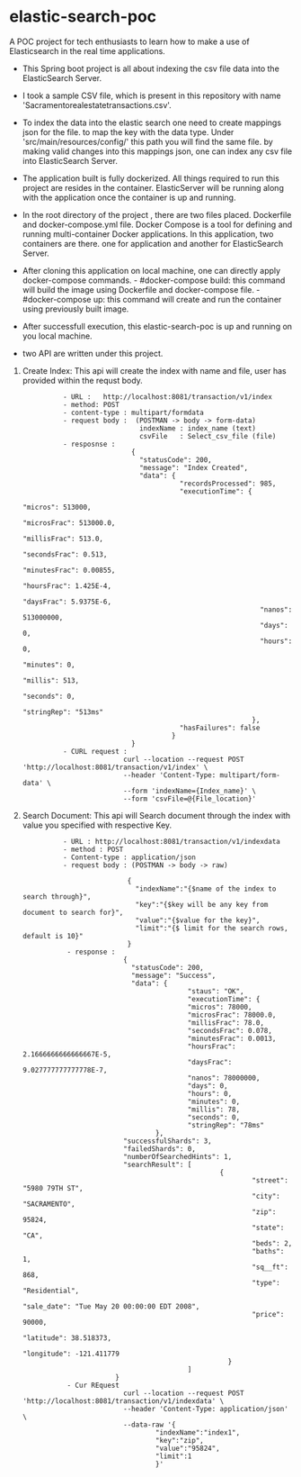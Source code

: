 # elastic-search-poc
A POC project for tech enthusiasts to learn how to make a use of Elasticsearch in the real time applications.

- This Spring boot project is all about indexing the csv file data into the ElasticSearch Server.

- I took a sample CSV file, which is present in this repository with name 'Sacramentorealestatetransactions.csv'.

- To index the data into the elastic search one need to create mappings json for the file. to map the key with the data type. Under 'src/main/resources/config/' this path you will   find the same file. by making valid changes into this mappings json, one can index any csv file into ElasticSearch Server.

- The application built is fully dockerized. All things required to run this project are resides in the container. ElasticServer will be running along with the application           once the container is up and running.

- In the root directory of the project , there are two files placed. Dockerfile and docker-compose.yml file. Docker Compose is a tool for defining and running multi-container       Docker applications. In this application, two containers are there. one for application and another for ElasticSearch Server.

- After cloning this application on local machine, one can directly apply docker-compose commands.
        - #docker-compose build: this command will build the image using Dockerfile and docker-compose file. 
        - #docker-compose up: this command will create and run the container using previously built image.
       
- After successfull execution, this elastic-search-poc is up and running on you local machine.

- two API are written under this project.

1. Create Index: This api will create the index with name and file, user has provided within the requst body.

                 - URL :   http://localhost:8081/transaction/v1/index
                 - method: POST
                 - content-type : multipart/formdata
                 - request body :  (POSTMAN -> body -> form-data)
                                    indexName : index_name (text)
                                    csvFile   : Select_csv_file (file)
                 - resposnse :  
                                  {
                                    "statusCode": 200,
                                    "message": "Index Created",
                                    "data": {
                                              "recordsProcessed": 985,
                                              "executionTime": {
                                                                  "micros": 513000,
                                                                  "microsFrac": 513000.0,
                                                                  "millisFrac": 513.0,
                                                                  "secondsFrac": 0.513,
                                                                  "minutesFrac": 0.00855,
                                                                  "hoursFrac": 1.425E-4,
                                                                  "daysFrac": 5.9375E-6,
                                                                  "nanos": 513000000,
                                                                  "days": 0,
                                                                  "hours": 0,
                                                                  "minutes": 0,
                                                                  "millis": 513,
                                                                  "seconds": 0,
                                                                  "stringRep": "513ms"
                                                                },
                                              "hasFailures": false
                                            }
                                  }
                 - CURL request :               
                                curl --location --request POST 'http://localhost:8081/transaction/v1/index' \
                                --header 'Content-Type: multipart/form-data' \
                                --form 'indexName={Index_name}' \
                                --form 'csvFile=@{File_location}'
                        
2. Search Document: This api will Search document through the index with value you specified with respective Key.

                 - URL : http://localhost:8081/transaction/v1/indexdata
                 - method : POST
                 - Content-type : application/json
                 - request body : (POSTMAN -> body -> raw)
                                        
                                 {
                                   "indexName":"{$name of the index to search through}", 
                                   "key":"{$key will be any key from document to search for}", 
                                   "value":"{$value for the key}", 
                                   "limit":"{$ limit for the search rows, default is 10}"
                                 }          
                  - response : 
                                {
                                  "statusCode": 200,
                                  "message": "Success",
                                  "data": {
                                                "staus": "OK",
                                                "executionTime": {
                                                "micros": 78000,
                                                "microsFrac": 78000.0,
                                                "millisFrac": 78.0,
                                                "secondsFrac": 0.078,
                                                "minutesFrac": 0.0013,
                                                "hoursFrac": 2.1666666666666667E-5,
                                                "daysFrac": 9.027777777777778E-7,
                                                "nanos": 78000000,
                                                "days": 0,  
                                                "hours": 0,
                                                "minutes": 0,
                                                "millis": 78,
                                                "seconds": 0,
                                                "stringRep": "78ms"
                                        },
                                "successfulShards": 3,
                                "failedShards": 0,
                                "numberOfSearchedHints": 1,
                                "searchResult": [
                                                        {
                                                                "street": "5980 79TH ST",
                                                                "city": "SACRAMENTO",
                                                                "zip": 95824,
                                                                "state": "CA",
                                                                "beds": 2,
                                                                "baths": 1,
                                                                "sq__ft": 868,
                                                                "type": "Residential",
                                                                "sale_date": "Tue May 20 00:00:00 EDT 2008",
                                                                "price": 90000,
                                                                "latitude": 38.518373,
                                                                "longitude": -121.411779
                                                          }   
                                                ]
                              }  
                  - Cur REquest      
                                curl --location --request POST 'http://localhost:8081/transaction/v1/indexdata' \
                                --header 'Content-Type: application/json' \
                                --data-raw '{
                                        "indexName":"index1",
                                        "key":"zip",
                                        "value":"95824",
                                        "limit":1
                                        }'       
                                
                        
  


                                    
                   
                                                              
                              
                                    
                                    
                  
               
                  






